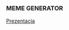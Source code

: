 ### MEME GENERATOR 

[Prezentacja](https://docs.google.com/presentation/d/1JyfMWSc4zOA2CTAePTjQ_umuaLwQg17XH5FsRG_HlIA/edit?usp=sharing)
